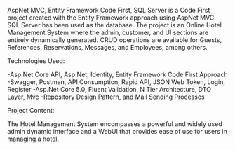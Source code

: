 AspNet MVC, Entity Framework Code First, SQL Server is a Code First project created with the Entity Framework approach using AspNet MVC. SQL Server has been used as the database. The project is an Online Hotel Management System where the admin, customer, and UI sections are entirely dynamically generated. CRUD operations are available for Guests, References, Reservations, Messages, and Employees, among others.

Technologies Used:

-Asp.Net Core API, Asp.Net, Identity, Entity Framework Code First Approach
-Swagger, Postman, API Consumption, Rapid API, JSON Web Token, Login, Register
-Asp.Net Core 5.0, Fluent Validation, N Tier Architecture, DTO Layer, Mvc
-Repository Design Pattern, and Mail Sending Processes 

Project Content:

The Hotel Management System encompasses a powerful and widely used admin dynamic interface and a WebUI that provides ease of use for users in managing a hotel.
